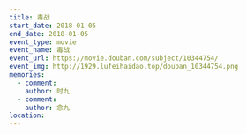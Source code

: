 ```yaml
---
title: 毒战
start_date: 2018-01-05
end_date: 2018-01-05
event_type: movie
event_name: 毒战
event_url: https://movie.douban.com/subject/10344754/
event_img: http://1929.lufeihaidao.top/douban_10344754.png
memories:
  - comment: 
    author: 时九
  - comment: 
    author: 念九
location: 
---
```

